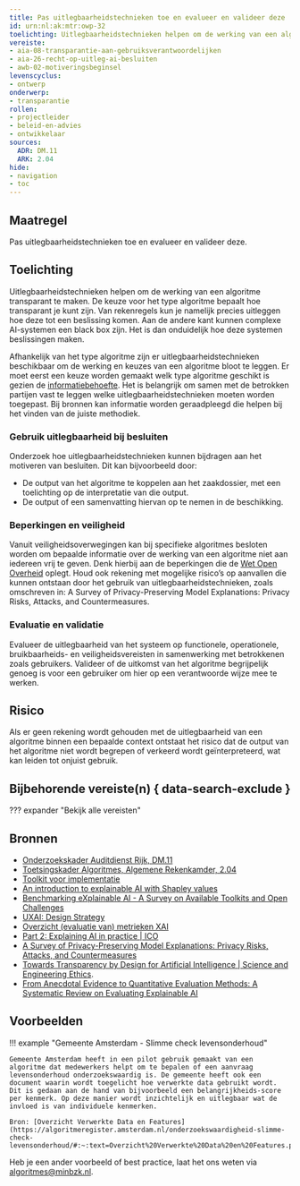 ```yaml
---
title: Pas uitlegbaarheidstechnieken toe en evalueer en valideer deze
id: urn:nl:ak:mtr:owp-32
toelichting: Uitlegbaarheidstechnieken helpen om de werking van een algoritme transparant te maken.
vereiste:
- aia-08-transparantie-aan-gebruiksverantwoordelijken
- aia-26-recht-op-uitleg-ai-besluiten
- awb-02-motiveringsbeginsel
levenscyclus:
- ontwerp
onderwerp:
- transparantie
rollen:
- projectleider
- beleid-en-advies
- ontwikkelaar
sources:
  ADR: DM.11
  ARK: 2.04
hide:
- navigation
- toc
---
```


<!-- tags -->

## Maatregel
Pas uitlegbaarheidstechnieken toe en evalueer en valideer deze.

## Toelichting
Uitlegbaarheidstechnieken helpen om de werking van een algoritme transparant te maken.
De keuze voor het type algoritme bepaalt hoe transparant je kunt zijn. Van rekenregels kun je namelijk precies uitleggen hoe deze tot een beslissing komen. Aan de andere kant kunnen complexe AI-systemen een black box zijn. Het is dan onduidelijk hoe deze systemen beslissingen maken. 

Afhankelijk van het type algoritme zijn er uitlegbaarheidstechnieken beschikbaar om de werking en keuzes van een algoritme bloot te leggen. Er moet eerst een keuze worden gemaakt welk type algoritme geschikt is gezien de [informatiebehoefte](2-owp-30-informeer-betrokkenen.md). Het is belangrijk om samen met de betrokken partijen vast te leggen welke uitlegbaarheidstechnieken moeten worden toegepast. Bij bronnen kan informatie worden geraadpleegd die helpen bij het vinden van de juiste methodiek.

### Gebruik uitlegbaarheid bij besluiten

Onderzoek hoe uitlegbaarheidstechnieken kunnen bijdragen aan het motiveren van besluiten. Dit kan bijvoorbeeld door:
	
- De output van het algoritme te koppelen aan het zaakdossier, met een toelichting op de interpretatie van die output.
- De output of een samenvatting hiervan op te nemen in de beschikking.
 
### Beperkingen en veiligheid

Vanuit veiligheidsoverwegingen kan bij specifieke algoritmes besloten worden om bepaalde informatie over de werking van een algoritme niet aan iedereen vrij te geven. Denk hierbij aan de beperkingen die de [Wet Open Overheid](../vereisten/woo-01-recht-op-toegang-tot-publieke-informatie.md) oplegt. Houd ook rekening met mogelijke risico’s op aanvallen die kunnen ontstaan door het gebruik van uitlegbaarheidstechnieken, zoals omschreven in: A Survey of Privacy-Preserving Model Explanations: Privacy Risks, Attacks, and Countermeasures. 

### Evaluatie en validatie

Evalueer de uitlegbaarheid van het systeem op functionele, operationele, bruikbaarheids- en veiligheidsvereisten in samenwerking met betrokkenen zoals gebruikers. Valideer of de uitkomst van het algoritme begrijpelijk genoeg is voor een gebruiker om hier op een verantwoorde wijze mee te werken.

## Risico
Als er geen rekening wordt gehouden met de uitlegbaarheid van een algoritme binnen een bepaalde context ontstaat het risico dat de output van het algoritme niet wordt begrepen of verkeerd wordt geïnterpreteerd, wat kan leiden tot onjuist gebruik.

## Bijbehorende vereiste(n) { data-search-exclude }
??? expander "Bekijk alle vereisten"
	<!-- list_vereisten_on_maatregelen_page -->

## Bronnen

- [Onderzoekskader Auditdienst Rijk, DM.11](https://www.rijksoverheid.nl/documenten/rapporten/2023/07/11/onderzoekskader-algoritmes-adr-2023)
- [Toetsingskader Algoritmes, Algemene Rekenkamder, 2.04](https://www.rekenkamer.nl/onderwerpen/algoritmes/documenten/publicaties/2024/05/15/het-toetsingskader-aan-de-slag)
- [Toolkit voor implementatie](https://xaitk.org/)
- [An introduction to explainable AI with Shapley values](https://shap.readthedocs.io/en/latest/example_notebooks/overviews/An%20introduction%20to%20explainable%20AI%20with%20Shapley%20values.html)
- [Benchmarking eXplainable AI - A Survey on Available Toolkits and Open Challenges](https://www.ijcai.org/proceedings/2023/747)
- [UXAI: Design Strategy](https://www.uxai.design/design-strategy)
- [Overzicht (evaluatie van) metrieken XAI](https://dl.acm.org/doi/pdf/10.1145/3583558)
- [Part 2: Explaining AI in practice | ICO](https://ico.org.uk/for-organisations/uk-gdpr-guidance-and-resources/artificial-intelligence/explaining-decisions-made-with-artificial-intelligence/part-2-explaining-ai-in-practice/)
- [A Survey of Privacy-Preserving Model Explanations: Privacy Risks, Attacks, and Countermeasures](https://arxiv.org/abs/2404.00673)
- [Towards Transparency by Design for Artificial Intelligence | Science and Engineering Ethics](https://link.springer.com/content/pdf/10.1007/s11948-020-00276-4.pdf).
- [From Anecdotal Evidence to Quantitative Evaluation Methods: A Systematic Review on Evaluating Explainable AI](https://dl.acm.org/doi/pdf/10.1145/3583558)


## Voorbeelden

!!! example "Gemeente Amsterdam - Slimme check levensonderhoud" 

	Gemeente Amsterdam heeft in een pilot gebruik gemaakt van een algoritme dat medewerkers helpt om te bepalen of een aanvraag levensonderhoud onderzoekswaardig is. De gemeente heeft ook een document waarin wordt toegelicht hoe verwerkte data gebruikt wordt. Dit is gedaan aan de hand van bijvoorbeeld een belangrijkheids-score per kenmerk. Op deze manier wordt inzichtelijk en uitlegbaar wat de invloed is van individuele kenmerken.
	
 	Bron: [Overzicht Verwerkte Data en Features](https://algoritmeregister.amsterdam.nl/onderzoekswaardigheid-slimme-check-levensonderhoud/#:~:text=Overzicht%20Verwerkte%20Data%20en%20Features.pdf)

Heb je een ander voorbeeld of best practice, laat het ons weten via [algoritmes@minbzk.nl](mailto:algoritmes@minbzk.nl).
